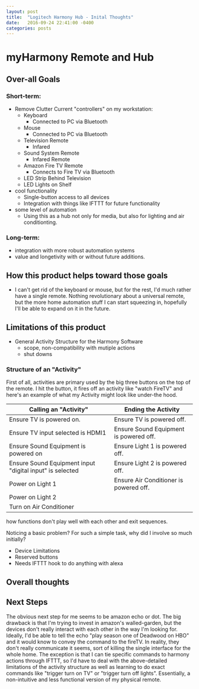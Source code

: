 ```yaml
---
layout: post
title:  "Logitech Harmony Hub - Inital Thoughts"
date:   2016-09-24 22:41:00 -0400
categories: posts
---
```

# myHarmony Remote and Hub

## Over-all Goals

### Short-term:

- Remove Clutter
Current "controllers" on my workstation:
	- Keyboard
		- Connected to PC via Bluetooth
	- Mouse
		- Connected to PC via Bluetooth
	- Television Remote
		- Infared
	- Sound System Remote
		- Infared Remote
	- Amazon Fire TV Remote
		- Connects to Fire TV via Bluetooth
	- LED Strip Behind Television
	- LED Lights on Shelf
- cool functionality
	- Single-button access to all devices
	- Integration with things like IFTTT for future functionality
- some level of automation
	- Using this as a hub not only for media, but also for lighting and air conditionting.

### Long-term:

- integration with more robust automation systems
- value and longetivity with or without future additions.

## How this product helps toward those goals

- I can't get rid of the keyboard or mouse, but for the rest, I'd much rather have a single remote. Nothing revolutionary about a universal remote, but the more home automation stuff I can start squeezing in, hopefully I'll be able to expand on it in the future.

## Limitations of this product
- General Activity Structure for the Harmony Software
	- scope, non-compatibility with mutiple actions
	- shut downs

### Structure of an "Activity"
First of all, activities are primary used by the big three buttons on the top of the remote. I hit the button, it fires off an activity like "watch FireTV" and here's an example of what my Activity might look like under-the hood.

| Calling an "Activity"| Ending the Activity|
| --- | --- |
| Ensure TV is powered on.| Ensure TV is powered off.|
| Ensure TV input selected is HDMI1 | Ensure Sound Equipment is powered off. |
| Ensure Sound Equipment is powered on | Ensure Light 1 is powered off. |
| Ensure Sound Equipment input "digital input" is selected | Ensure Light 2 is powered off. |
| Power on Light 1 | Ensure Air Conditioner is powered off. |
| Power on Light 2 | |
| Turn on Air Conditioner | |

how functions don't play well with each other and exit sequences.

Noticing a basic problem?
For such a simple task, why did I involve so much initially?

- Device Limitations
- Reserved buttons
- Needs IFTTT hook to do anything with alexa

## Overall thoughts
## Next Steps
The obvious next step for me seems to be amazon echo or dot. The big drawback is that I'm trying to invest in amazon's walled-garden, but the devices don't really interact with each other in the way I'm looking for. 
Ideally, I'd be able to tell the echo "play season one of Deadwood on HBO" and it would know to convey the command to the fireTV. In reality, they don't really communicate it seems, sort of killing the single interface for the whole home.
The exception is that I can tie specific commands to harmony actions through IFTTT, so I'd have to deal with the above-detailed limitations of the activity structure as well as learning to do exact commands like "trigger turn on TV" or "trigger turn off lights". Essentially, a non-intuitive and less functional version of my physical remote.